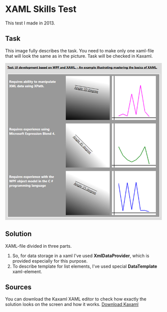 # XAML Skills Test
This test I made in 2013.

## Task
This image fully describes the task. You need to make only one xaml-file that will look the same as in the picture.
Task will be checked in Kaxaml.

![Task](https://github.com/podolskiy/XAML-Skills-Test/blob/master/test_xaml.jpg?raw=true)

## Solution
XAML-file divided in three parts.
1. So, for data storage in a xaml I've used **XmlDataProvider**, which is provided especially for this purpose.
2. To describe template for list elements, I've used special **DataTemplate** xaml-element.

## Sources
You can download the Kaxaml XAML editor to check how exactly the solution looks on the screen and how it works.
[Download Kaxaml](https://kaxaml.software.informer.com/1.8/)
